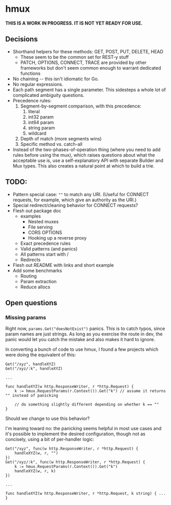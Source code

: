 # hmux

**THIS IS A WORK IN PROGRESS. IT IS NOT YET READY FOR USE.**

## Decisions

* Shorthand helpers for these methods: GET, POST, PUT, DELETE, HEAD
  - These seem to be the common set for REST-y stuff
  - PATCH, OPTIONS, CONNECT, TRACE are provided by other frameworks but don't
    seem common enough to warrant dedicated functions
* No chaining -- this isn't idiomatic for Go.
* No regular expressions.
* Each path segment has a single parameter. This sidesteps a whole lot of
  complicated ambiguity questions.
* Precedence rules:
	1. Segment-by-segment comparison, with this precedence:
	   1. literal
	   2. int32 param
	   3. int64 param
	   4. string param
	   5. wildcard
	2. Depth of match (more segments wins)
	3. Specific method vs. catch-all
* Instead of the two-phases-of-operation thing (where you need to add rules
  before using the mux), which raises questions about what the acceptable use
  is, use a self-explanatory API with separate Builder and Mux types. This also
  creates a natural point at which to build a trie.

## TODO:

* Pattern special case: `""` to match any URI. (Useful for CONNECT requests, for
  example, which give an authority as the URI.)
* Special redirect/cleaning behavior for CONNECT requests?
* Flesh out package doc
  - examples
    * Nested muxes
    * File serving
    * CORS OPTIONS
    * Hooking up a reverse proxy
  - Exact precedence rules
  - Valid patterns (and panics)
  - All patterns start with /
  - Redirects
* Flesh out README with links and short example
* Add some benchmarks
  - Routing
  - Param extraction
  - Reduce allocs

## Open questions

### Missing params

Right now, `params.Get("doesNotExist")` panics. This is to catch typos, since
param names are just strings. As long as you exercise the route in dev, the
panic would let you catch the mistake and also makes it hard to ignore.

In converting a bunch of code to use hmux, I found a few projects which were
doing the equivalent of this:

```
Get("/xyz", handleXYZ)
Get("/xyz/:k", handleXYZ)

...

func handleXYZ(w http.ResponseWriter, r *http.Request) {
	k := hmux.RequestParams(r.Context()).Get("k") // assume it returns "" instead of panicking

	// do something slightly different depending on whether k == ""
}
```

Should we change to use this behavior?

I'm leaning toward no: the panicking seems helpful in most use cases and it's
possible to implement the desired configuration, though not as concisely, using
a bit of per-handler logic:

```
Get("/xyz", func(w http.ResponseWriter, r *http.Request) {
	handleXYZ(w, r, "")
})
Get("/xyz/:k", func(w http.ResponseWriter, r *http.Request) {
	k := hmux.RequestParams(r.Context()).Get("k")
	handleXYZ(w, r, k)
})

...

func handleXYZ(w http.ResponseWriter, r *http.Request, k string) { ... }
```
